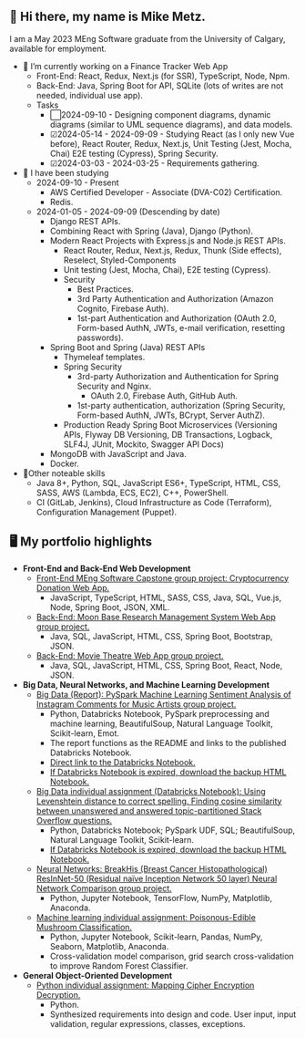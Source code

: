 ## 👋 Hi there, my name is Mike Metz.

<!--
**m-metz/m-metz** is a ✨ _special_ ✨ repository because its `README.md` (this file) appears on your GitHub profile.

Here are some ideas to get you started:

- 🔭 I’m currently working on ...
- 🌱 I’m currently learning ...
- 👯 I’m looking to collaborate on ...
- 🤔 I’m looking for help with ...
- 💬 Ask me about ...
- 📫 How to reach me: ...
- 😄 Pronouns: ...
- ⚡ Fun fact: ...
-->

I am a May 2023 MEng Software graduate from the University of Calgary, available for employment.

- 🔭 I’m currently working on a Finance Tracker Web App
  - Front-End: React, Redux, Next.js (for SSR), TypeScript, Node, Npm.
  - Back-End: Java, Spring Boot for API, SQLite (lots of writes are not needed, individual use app).
  - Tasks
    - ⬜2024-09-10 - Designing component diagrams, dynamic diagrams (similar to UML sequence diagrams), and data models.
    - ☑2024-05-14 - 2024-09-09 - Studying React (as I only new Vue before), React Router, Redux, Next.js, Unit Testing (Jest, Mocha, Chai) E2E testing (Cypress), Spring Security.
    - ☑2024-03-03 - 2024-03-25 - Requirements gathering.
- 📖 I have been studying
  - 2024-09-10 - Present
    - AWS Certified Developer - Associate (DVA-C02) Certification.
    - Redis.
  - 2024-01-05 - 2024-09-09 (Descending by date)
    - Django REST APIs.
    - Combining React with Spring (Java), Django (Python).
    - Modern React Projects with Express.js and Node.js REST APIs.
      - React Router, Redux, Next.js, Redux, Thunk (Side effects), Reselect, Styled-Components
      - Unit testing (Jest, Mocha, Chai), E2E testing (Cypress).
      - Security
        - Best Practices.
        - 3rd Party Authentication and Authorization (Amazon Cognito, Firebase Auth).
        - 1st-part Authentication and Authorization (OAuth 2.0, Form-based AuthN, JWTs, e-mail verification, resetting passwords).
    - Spring Boot and Spring (Java) REST APIs
      - Thymeleaf templates.
      - Spring Security
        - 3rd-party Authorization and Authentication for Spring Security and Nginx.
          - OAuth 2.0, Firebase Auth, GitHub Auth.
        - 1st-party authentication, authorization (Spring Security, Form-based AuthN, JWTs, BCrypt, Server AuthZ).
      - Production Ready Spring Boot Microservices (Versioning APIs, Flyway DB Versioning, DB Transactions, Logback, SLF4J, JUnit, Mockito, Swagger API Docs)
    - MongoDB with JavaScript and Java.
    - Docker.
- 📗Other noteable skills
  - Java 8+, Python, SQL, JavaScript ES6+, TypeScript, HTML, CSS, SASS, AWS (Lambda, ECS, EC2), C++, PowerShell.
  - CI (GitLab, Jenkins), Cloud Infrastructure as Code (Terraform), Configuration Management (Puppet).

## 🖥 My portfolio highlights
  - **Front-End and Back-End Web Development**
    - [Front-End MEng Software Capstone group project: Cryptocurrency Donation Web App.](https://github.com/m-metz/cryptocurrency-donation-web-app)
      - JavaScript, TypeScript, HTML, SASS, CSS, Java, SQL, Vue.js, Node, Spring Boot, JSON, XML.
    - [Back-End: Moon Base Research Management System Web App group project.](https://github.com/m-metz/moon-base-research-management-web-app)
      - Java, SQL, JavaScript, HTML, CSS, Spring Boot, Bootstrap, JSON.
    - [Back-End: Movie Theatre Web App group project.](https://github.com/m-metz/movie-theatre-web-app)
      - Java, SQL, JavaScript, HTML, CSS, Spring Boot, React, Node, JSON.
  - **Big Data, Neural Networks, and Machine Learning Development**
    - [Big Data (Report): PySpark Machine Learning Sentiment Analysis of Instagram Comments for Music Artists group project.](https://1drv.ms/b/s!AhtNjabG6mRVq8ZgH4YaYyYe5CMigA?e=NAisfe)
      - Python, Databricks Notebook, PySpark preprocessing and machine learning, BeautifulSoup, Natural Language Toolkit, Scikit-learn, Emot.
      - The report functions as the README and links to the published Databricks Notebook.
      - [Direct link to the Databricks Notebook.](https://databricks-prod-cloudfront.cloud.databricks.com/public/4027ec902e239c93eaaa8714f173bcfc/2947494414241448/3558815089651053/2747989559085117/latest.html)
      - [If Databricks Notebook is expired, download the backup HTML Notebook.](https://1drv.ms/u/s!AhtNjabG6mRVq8cLvfcM8Lun_fDnYw)
    - [Big Data individual assignment (Databricks Notebook): Using Levenshtein distance to correct spelling. Finding cosine similarity between unanswered and answered topic-partitioned Stack Overflow questions.](https://databricks-prod-cloudfront.cloud.databricks.com/public/4027ec902e239c93eaaa8714f173bcfc/2947494414241448/3099016446913454/2747989559085117/latest.html)
      - Python, Databricks Notebook; PySpark UDF, SQL; BeautifulSoup, Natural Language Toolkit, Scikit-learn.
      - [If Databricks Notebook is expired, download the backup HTML Notebook.](https://1drv.ms/u/s!AhtNjabG6mRVq8ZlIK03Fa4DE7Cydw)
    - [Neural Networks: BreakHis (Breast Cancer Histopathological) ResInNet-50 (Residual naïve Inception Network 50 layer) Neural Network Comparison group project.](https://github.com/m-metz/breakhis-resinnet-50-neural-network)
      - Python, Jupyter Notebook, TensorFlow, NumPy, Matplotlib, Anaconda.
    - [Machine learning individual assignment: Poisonous-Edible Mushroom Classification.](https://github.com/m-metz/ensf611-machine-learning-assignment4-m-metz)
      - Python, Jupyter Notebook, Scikit-learn, Pandas, NumPy, Seaborn, Matplotlib, Anaconda.
      - Cross-validation model comparison, grid search cross-validation to improve Random Forest Classifier.
  - **General Object-Oriented Development**
    - [Python individual assignment: Mapping Cipher Encryption Decryption.](https://github.com/m-metz/ensf592-assignment3-encryption)
      - Python. 
      - Synthesized requirements into design and code. User input, input validation, regular expressions, classes, exceptions.
